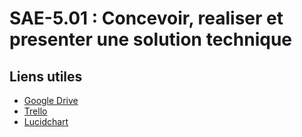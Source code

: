 # SAE-5.01 : Concevoir, realiser et presenter une solution technique



## Liens utiles

- [Google Drive](https://drive.google.com/drive/folders/19C1S5C-UEIW3kvlGS-AevPMTcHmWR35d)
- [Trello](https://trello.com/invite/sae50123/ATTIbc084049d1115e6240180d6927ed44d5AD6EC0C2)
- [Lucidchart](https://lucid.app/lucidchart/4a432990-9e81-468c-a5c8-b203deb85ec6/edit?viewport_loc=-11%2C-11%2C2219%2C1047%2C0_0&invitationId=inv_07be847f-b0ae-49cf-84ec-0f6d5ed66c37)
